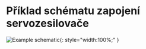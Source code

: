 # Příklad schématu zapojení servozesilovače

![Example schematic](../img/TGZ-D-560-10_20_schematic.svg){: style="width:100%;" }
